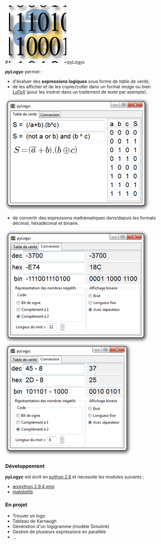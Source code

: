 #![ressources/pyLogyc_logo.png](ressources/pyLogyc_logo.png)pyLogyc

_**pyLogyc**_ permet :
  * d'évaluer des **expressions logiques** sous forme de _table de vérité_,
  * de les afficher et de les copier/coller dans un format _image_ ou bien _[LaTeX](http://www.latex-project.org/)_ (pour les insérer dans un traitement de texte par exemple).

![Capture1](Images/Capture1.png)
  * de convertir des expressions mathématiques dans/depuis les formats décimal, héxadécimal et binaire.

![Capture2](Images/Capture2.png)
![Capture3](Images/Capture3.png)

### Développement ###
_**pyLogyc**_ est écrit en [python 2.6](http://www.python.org/ftp/python/2.6.6/python-2.6.6.msi) et nécessite les modules suivants :
  * [wxpython 2.9.4 mini](http://wxpython.org/)
  * [matplotlib](http://matplotlib.org/)

### En projet ###
  * Trouver un logo
  * Tableau de Karnaugh
  * Génération d'un logigramme (modèle Simulink)
  * Gestion de plusieurs expressions en parallèle
  * ...
